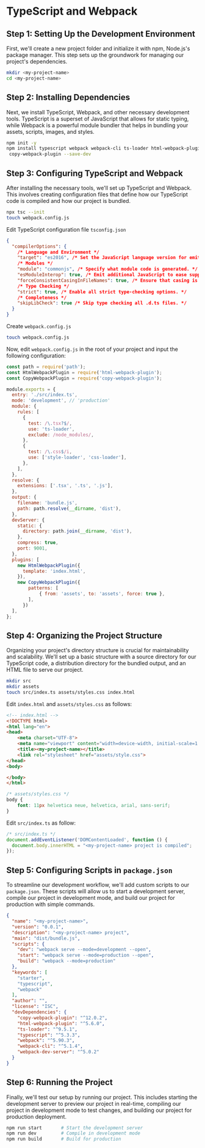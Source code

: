 # TypeScript and Webpack

## Step 1: Setting Up the Development Environment

First, we'll create a new project folder and initialize it with npm, Node.js's package manager. This step sets up the groundwork for managing our project's dependencies.

```bash
mkdir <my-project-name>
cd <my-project-name>
```

## Step 2: Installing Dependencies

Next, we install TypeScript, Webpack, and other necessary development tools. TypeScript is a superset of JavaScript that allows for static typing, while Webpack is a powerful module bundler that helps in bundling your assets, scripts, images, and styles.

```bash
npm init -y
npm install typescript webpack webpack-cli ts-loader html-webpack-plugin webpack-dev-server
 copy-webpack-plugin --save-dev
```

## Step 3: Configuring TypeScript and Webpack

After installing the necessary tools, we'll set up TypeScript and Webpack. This involves creating configuration files that define how our TypeScript code is compiled and how our project is bundled.

```bash
npx tsc --init
touch webpack.config.js
```

Edit TypeScript configuration file `tsconfig.json`

```json
{
  "compilerOptions": {
    /* Language and Environment */
    "target": "es2016", /* Set the JavaScript language version for emitted JavaScript and include compatible library declarations. */
    /* Modules */
    "module": "commonjs", /* Specify what module code is generated. */
    "esModuleInterop": true, /* Emit additional JavaScript to ease support for importing CommonJS modules. This enables 'allowSyntheticDefaultImports' for type compatibility. */
    "forceConsistentCasingInFileNames": true, /* Ensure that casing is correct in imports. */
    /* Type Checking */
    "strict": true, /* Enable all strict type-checking options. */
    /* Completeness */
    "skipLibCheck": true /* Skip type checking all .d.ts files. */
  }
}
```

Create `webpack.config.js`

```bash
touch webpack.config.js
```

Now, edit `webpack.config.js` in the root of your project and input the following configuration:

```javascript
const path = require('path');
const HtmlWebpackPlugin = require('html-webpack-plugin');
const CopyWebpackPlugin = require('copy-webpack-plugin');

module.exports = {
  entry: './src/index.ts',
  mode: 'development', // 'production'
  module: {
    rules: [
      {
        test: /\.tsx?$/,
        use: 'ts-loader',
        exclude: /node_modules/,
      },
      {
        test: /\.css$/i,
        use: ['style-loader', 'css-loader'],
      },
    ],
  },
  resolve: {
    extensions: ['.tsx', '.ts', '.js'],
  },
  output: {
    filename: 'bundle.js',
    path: path.resolve(__dirname, 'dist'),
  },
  devServer: {
    static: {
      directory: path.join(__dirname, 'dist'),
    },
    compress: true,
    port: 9001,
  },
  plugins: [
    new HtmlWebpackPlugin({
      template: 'index.html',
    }),
    new CopyWebpackPlugin({
        patterns: [
            { from: 'assets', to: 'assets', force: true },
        ],
      })
  ],
};

```

## Step 4: Organizing the Project Structure

Organizing your project's directory structure is crucial for maintainability and scalability. We'll set up a basic structure with a source directory for our TypeScript code, a distribution directory for the bundled output, and an HTML file to serve our project.

```bash
mkdir src
mkdir assets
touch src/index.ts assets/styles.css index.html
```

Edit `index.html` and `assets/styles.css` as follows:

```html
<!-- index.html -->
<!DOCTYPE html>
<html lang="en">
<head>
    <meta charset="UTF-8">
    <meta name="viewport" content="width=device-width, initial-scale=1.0">
    <title><my-project-name></title>
    <link rel="stylesheet" href="assets/style.css">
</head>
<body>

</body>
</html>
```

```css
/* assets/styles.css */
body { 
    font: 11px helvetica neue, helvetica, arial, sans-serif;
}
```

Edit `src/index.ts` as follow:

```typescript
/* src/index.ts */
document.addEventListener('DOMContentLoaded', function () {
  document.body.innerHTML = "<my-project-name> project is compiled";
});
```


## Step 5: Configuring Scripts in `package.json`

To streamline our development workflow, we'll add custom scripts to our `package.json`. These scripts will allow us to start a development server, compile our project in development mode, and build our project for production with simple commands.

```json
{
  "name": "<my-project-name>",
  "version": "0.0.1",
  "description": "<my-project-name> project",
  "main": "dist/bundle.js",
  "scripts": {
    "dev": "webpack serve --mode=development --open",
    "start": "webpack serve --mode=production --open",
    "build": "webpack --mode=production"
  },
  "keywords": [
    "starter",
    "typescript",
    "webpack"
  ],
  "author": "",
  "license": "ISC",
  "devDependencies": {
    "copy-webpack-plugin": "^12.0.2",
    "html-webpack-plugin": "^5.6.0",
    "ts-loader": "^9.5.1",
    "typescript": "^5.3.3",
    "webpack": "^5.90.3",
    "webpack-cli": "^5.1.4",
    "webpack-dev-server": "^5.0.2"
  }
}

```

## Step 6: Running the Project

Finally, we'll test our setup by running our project.
This includes starting the development server to preview our project in real-time, compiling our project in development mode to test changes, and building our project for production deployment.

```bash
npm run start       # Start the development server
npm run dev         # Compile in development mode
npm run build       # Build for production
```


